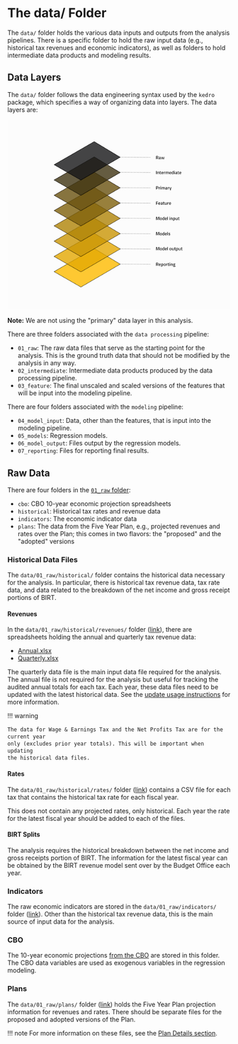 # The data/ Folder

The `data/` folder holds the various data inputs and outputs from the analysis
pipelines. There is a specific folder to hold the raw input data (e.g.,
historical tax revenues and economic indicators), as well as folders to hold
intermediate data products and modeling results.

## Data Layers 

The `data/` folder follows the data engineering syntax used by the `kedro`
package, which specifies a way of organizing data into layers. The data layers
are:

![](/assets/img/kedro-data-layers.png)

**Note:** We are not using the "primary" data layer in this analysis.

There are three folders associated with the `data processing` pipeline:

- `01_raw`: The raw data files that serve as the starting point for the
  analysis. This is the ground truth data that should not be modified by the
  analysis in any way.
- `02_intermediate`: Intermediate data products produced by the data processing
  pipeline.
- `03_feature`: The final unscaled and scaled versions of the features that
  will be input into the modeling pipeline.

There are four folders associated with the `modeling` pipeline:

- `04_model_input`: Data, other than the features, that is input into the
  modeling pipeline.
- `05_models`: Regression models.
- `06_model_output`: Files output by the regression models.
- `07_reporting`: Files for reporting final results.

## Raw Data

There are four folders in the [`01_raw` folder](https://github.com/PhilaController/five-year-plan-analysis/tree/main/data/01_raw):

- `cbo`: CBO 10-year economic projection spreadsheets
- `historical`: Historical tax rates and revenue data
- `indicators`: The economic indicator data
- `plans`: The data from the Five Year Plan, e.g., projected revenues and rates
  over the Plan; this comes in two flavors: the "proposed" and the "adopted"
  versions

### Historical Data Files

The `data/01_raw/historical/` folder contains the historical data necessary for
the analysis. In particular, there is historical tax revenue data, tax rate
data, and data related to the breakdown of the net income and gross receipt
portions of BIRT. 

#### Revenues

In the `data/01_raw/historical/revenues/` folder
([link](https://github.com/PhiladelphiaController/five-year-plan-analysis/tree/main/data/01_raw/historical/revenues)),
there are spreadsheets holding the annual and quarterly tax revenue data:

- [Annual.xlsx](https://github.com/PhiladelphiaController/five-year-plan-analysis/blob/main/data/01_raw/historical/revenues/Annual.xlsx)
- [Quarterly.xlsx](https://github.com/PhiladelphiaController/five-year-plan-analysis/blob/main/data/01_raw/historical/revenues/Quarterly.xlsx)

The quarterly data file is the main input data file required for the analysis.
The annual file is not required for the analysis but useful for tracking the
audited annual totals for each tax. Each year, these data files need to be
updated with the latest historical data. See the [update
usage instructions](../../../usage/updates) for more information.

!!! warning

    The data for Wage & Earnings Tax and the Net Profits Tax are for the current year
    only (excludes prior year totals). This will be important when updating 
    the historical data files. 


#### Rates

The `data/01_raw/historical/rates/` folder
([link](https://github.com/PhiladelphiaController/five-year-plan-analysis/tree/main/data/01_raw/historical/rates))
contains a CSV file for each tax that contains the historical tax rate for each
fiscal year.

This does not contain any projected rates, only historical. Each year the rate
for the latest fiscal year should be added to each of the files.


#### BIRT Splits

The analysis requires the historical breakdown between the net income and gross
receipts portion of BIRT. The information for the latest fiscal year can be
obtained by the BIRT revenue model sent over by the Budget Office each year.


### Indicators

The raw economic indicators are stored in the `data/01_raw/indicators/` folder
([link](https://github.com/PhiladelphiaController/five-year-plan-analysis/tree/main/data/01_raw/indicators)).
Other than the historical tax revenue data, this is the main source of input
data for the analysis.

### CBO

The 10-year economic projections [from the
CBO](https://www.cbo.gov/data/budget-economic-data#4) are stored in this
folder. The CBO data variables are used as exogenous variables in the
regression modeling.

### Plans

The `data/01_raw/plans/` folder
([link](https://github.com/PhiladelphiaController/five-year-plan-analysis/tree/main/data/01_raw/plans))
holds the Five Year Plan projection information for revenues and rates. There
should be separate files for the proposed and adopted versions of the Plan. 


!!! note
    For more information on these files, see the [Plan Details
    section](../plan_details).
